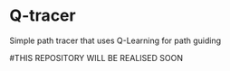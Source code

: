 # Q-tracer
Simple path tracer that uses Q-Learning for path guiding

#THIS REPOSITORY WILL BE REALISED SOON
